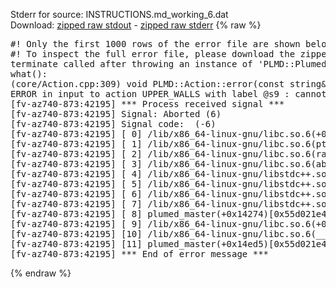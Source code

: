 Stderr for source:  INSTRUCTIONS.md_working_6.dat   
Download: [zipped raw stdout](INSTRUCTIONS.md_working_6.dat.plumed_master.stdout.txt.zip) - [zipped raw stderr](INSTRUCTIONS.md_working_6.dat.plumed_master.stderr.txt.zip) 
{% raw %}
<pre>
#! Only the first 1000 rows of the error file are shown below
#! To inspect the full error file, please download the zipped raw stderr file above
terminate called after throwing an instance of 'PLMD::Plumed::ExceptionError'
what():
(core/Action.cpp:309) void PLMD::Action::error(const string&) const
ERROR in input to action UPPER_WALLS with label @s9 : cannot find action named cv (hint! the actions with value in this ActionSet are: timestep kBT posx posy posz Masses Charges Box driver )
[fv-az740-873:42195] *** Process received signal ***
[fv-az740-873:42195] Signal: Aborted (6)
[fv-az740-873:42195] Signal code:  (-6)
[fv-az740-873:42195] [ 0] /lib/x86_64-linux-gnu/libc.so.6(+0x42520)[0x7f8ef8442520]
[fv-az740-873:42195] [ 1] /lib/x86_64-linux-gnu/libc.so.6(pthread_kill+0x12c)[0x7f8ef84969fc]
[fv-az740-873:42195] [ 2] /lib/x86_64-linux-gnu/libc.so.6(raise+0x16)[0x7f8ef8442476]
[fv-az740-873:42195] [ 3] /lib/x86_64-linux-gnu/libc.so.6(abort+0xd3)[0x7f8ef84287f3]
[fv-az740-873:42195] [ 4] /lib/x86_64-linux-gnu/libstdc++.so.6(+0xa2b9e)[0x7f8ef88a2b9e]
[fv-az740-873:42195] [ 5] /lib/x86_64-linux-gnu/libstdc++.so.6(+0xae20c)[0x7f8ef88ae20c]
[fv-az740-873:42195] [ 6] /lib/x86_64-linux-gnu/libstdc++.so.6(+0xae277)[0x7f8ef88ae277]
[fv-az740-873:42195] [ 7] /lib/x86_64-linux-gnu/libstdc++.so.6(__cxa_rethrow+0x4b)[0x7f8ef88ae52b]
[fv-az740-873:42195] [ 8] plumed_master(+0x14274)[0x55d021e45274]
[fv-az740-873:42195] [ 9] /lib/x86_64-linux-gnu/libc.so.6(+0x29d90)[0x7f8ef8429d90]
[fv-az740-873:42195] [10] /lib/x86_64-linux-gnu/libc.so.6(__libc_start_main+0x80)[0x7f8ef8429e40]
[fv-az740-873:42195] [11] plumed_master(+0x14ed5)[0x55d021e45ed5]
[fv-az740-873:42195] *** End of error message ***
</pre>
{% endraw %}
